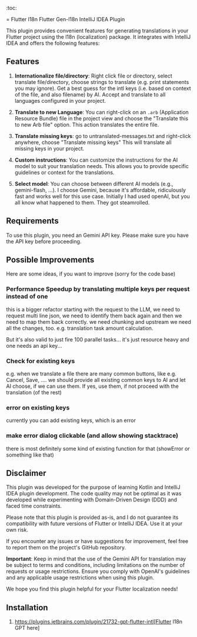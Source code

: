 :toc:

= Flutter l18n Flutter Gen-l18n IntelliJ IDEA Plugin


This plugin provides convenient features for generating translations in your Flutter project using the l18n (localization) package. It integrates with IntelliJ IDEA and offers the following features:



<!-- Plugin description -->

## Features

1. **Internationalize file/directory**: Right click file or directory, select translate file/directory, choose strings to translate (e.g. print statements you may ignore). Get a best guess for the intl keys (i.e. based on context of the file, and also filename) by AI. Accept and translate to all languages configured in your project.

2. **Translate to new Language**: You can right-click on an `.arb` (Application Resource Bundle) file in the project view and choose the "Translate this to new Arb file" option. This action translates the entire file.

3. **Translate missing keys**: go to untranslated-messages.txt and right-click anywhere, choose "Translate missing keys"  This will translate all missing keys in your project.

4. **Custom instructions**: You can customize the instructions for the AI model to suit your translation needs. This allows you to provide specific guidelines or context for the translations.

5. **Select model**: You can choose between different AI models (e.g., gemini-flash, ...). I choose Gemini, because it's affordable, ridiculously fast and works well for this use case. Initially I had used openAI, but you all know what happened to them. They got steamrolled.

## Requirements

To use this plugin, you need an Gemini API key. Please make sure you have the API key before proceeding.

## Possible Improvements
Here are some ideas, if you want to improve (sorry for the code base)

### Performance Speedup by translating multiple keys per request instead of one

this is a bigger refactor
starting with the request to the LLM, we need to request multi line json, we need to identify them back again and then we need to map them back correctly. we need chunking and upstream we need all the changes, too. e.g. translation task amount calculation. 

But it's also valid to just fire 100 parallel tasks... it's just resource heavy and one needs an api key...

### Check for existing keys
e.g. when we translate a file there are many common buttons, like e.g. Cancel, Save, .... we should provide all existing common keys to AI and let AI choose, if we can use them. If yes, use them, if not proceed with the translation (of the rest)


### error on existing keys
currently you can add existing keys, which is an error

### make error dialog clickable (and allow showing stacktrace)
there is most definitely some kind of existing function for that (showError or something like that)

## Disclaimer

This plugin was developed for the purpose of learning Kotlin and IntelliJ IDEA plugin development. The code quality may not be optimal as it was developed while experimenting with Domain-Driven Design (DDD) and faced time constraints.

Please note that this plugin is provided as-is, and I do not guarantee its compatibility with future versions of Flutter or IntelliJ IDEA. Use it at your own risk.

If you encounter any issues or have suggestions for improvement, feel free to report them on the project's GitHub repository.

**Important**: Keep in mind that the use of the Gemini API for translation may be subject to terms and conditions, including limitations on the number of requests or usage restrictions. Ensure you comply with OpenAI's guidelines and any applicable usage restrictions when using this plugin.

We hope you find this plugin helpful for your Flutter localization needs!
<!-- Plugin description end -->

## Installation

1. https://plugins.jetbrains.com/plugin/21732-gpt-flutter-intl[Flutter l18n GPT here]
